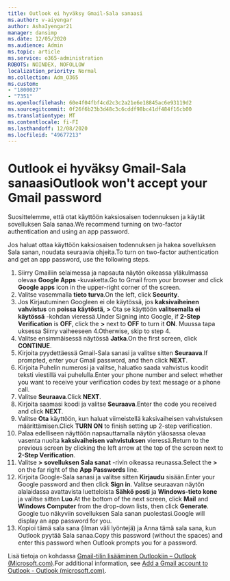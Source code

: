 ```yaml
---
title: Outlook ei hyväksy Gmail-Sala sanaasi
ms.author: v-aiyengar
author: AshaIyengar21
manager: dansimp
ms.date: 12/05/2020
ms.audience: Admin
ms.topic: article
ms.service: o365-administration
ROBOTS: NOINDEX, NOFOLLOW
localization_priority: Normal
ms.collection: Adm_O365
ms.custom:
- "1800027"
- "7351"
ms.openlocfilehash: 60e4f04fbf4cd2c3c2a21e6e18845ac6e93119d2
ms.sourcegitcommit: 0f26f6b23b3d48c3c6cddf98bc41df484f16cb00
ms.translationtype: MT
ms.contentlocale: fi-FI
ms.lasthandoff: 12/08/2020
ms.locfileid: "49677213"
---
```

# <a name="outlook-wont-accept-your-gmail-password"></a><span data-ttu-id="02b39-102">Outlook ei hyväksy Gmail-Sala sanaasi</span><span class="sxs-lookup"><span data-stu-id="02b39-102">Outlook won't accept your Gmail password</span></span>

<span data-ttu-id="02b39-103">Suosittelemme, että otat käyttöön kaksiosaisen todennuksen ja käytät sovelluksen Sala sanaa.</span><span class="sxs-lookup"><span data-stu-id="02b39-103">We recommend turning on two-factor authentication and using an app password.</span></span>

<span data-ttu-id="02b39-104">Jos haluat ottaa käyttöön kaksiosaisen todennuksen ja hakea sovelluksen Sala sanan, noudata seuraavia ohjeita.</span><span class="sxs-lookup"><span data-stu-id="02b39-104">To turn on two-factor authentication and get an app password, use the following steps.</span></span>

1. <span data-ttu-id="02b39-105">Siirry Gmailiin selaimessa ja napsauta näytön oikeassa yläkulmassa olevaa **Google Apps** -kuvaketta.</span><span class="sxs-lookup"><span data-stu-id="02b39-105">Go to Gmail from your browser and click **Google apps** icon in the upper-right corner of the screen.</span></span>
1. <span data-ttu-id="02b39-106">Valitse vasemmalla **tieto turva**.</span><span class="sxs-lookup"><span data-stu-id="02b39-106">On the left, click **Security**.</span></span>
1. <span data-ttu-id="02b39-107">Jos Kirjautuminen Googleen ei ole käytössä, jos **kaksivaiheinen vahvistus** on **poissa käytöstä**, **>** Ota se käyttöön **valitsemalla ei** **käytössä** -kohdan vieressä.</span><span class="sxs-lookup"><span data-stu-id="02b39-107">Under Signing into Google, if **2-Step Verification** is **OFF**, click the **>** next to **OFF** to turn it **ON**.</span></span> <span data-ttu-id="02b39-108">Muussa tapa uksessa Siirry vaiheeseen 4.</span><span class="sxs-lookup"><span data-stu-id="02b39-108">Otherwise, skip to step 4.</span></span>
1. <span data-ttu-id="02b39-109">Valitse ensimmäisessä näytössä **Jatka**.</span><span class="sxs-lookup"><span data-stu-id="02b39-109">On the first screen, click **CONTINUE**.</span></span>
1. <span data-ttu-id="02b39-110">Kirjoita pyydettäessä Gmail-Sala sanasi ja valitse sitten **Seuraava**.</span><span class="sxs-lookup"><span data-stu-id="02b39-110">If prompted, enter your Gmail password, and then click **NEXT**.</span></span>
1. <span data-ttu-id="02b39-111">Kirjoita Puhelin numerosi ja valitse, haluatko saada vahvistus koodit teksti viestillä vai puhelulla.</span><span class="sxs-lookup"><span data-stu-id="02b39-111">Enter your phone number and select whether you want to receive your verification codes by text message or a phone call.</span></span>
1. <span data-ttu-id="02b39-112">Valitse **Seuraava**.</span><span class="sxs-lookup"><span data-stu-id="02b39-112">Click **NEXT**.</span></span>
1. <span data-ttu-id="02b39-113">Kirjoita saamasi koodi ja valitse **Seuraava**.</span><span class="sxs-lookup"><span data-stu-id="02b39-113">Enter the code you received and click **NEXT**.</span></span>
1. <span data-ttu-id="02b39-114">Valitse **Ota** käyttöön, kun haluat viimeistellä kaksivaiheisen vahvistuksen määrittämisen.</span><span class="sxs-lookup"><span data-stu-id="02b39-114">Click **TURN ON** to finish setting up 2-step verification.</span></span>
1. <span data-ttu-id="02b39-115">Palaa edelliseen näyttöön napsauttamalla näytön yläosassa olevaa vasenta nuolta **kaksivaiheisen vahvistuksen** vieressä.</span><span class="sxs-lookup"><span data-stu-id="02b39-115">Return to the previous screen by clicking the left arrow at the top of the screen next to **2-Step Verification**.</span></span>
1. <span data-ttu-id="02b39-116">Valitse **>** **sovelluksen Sala sanat** -rivin oikeassa reunassa.</span><span class="sxs-lookup"><span data-stu-id="02b39-116">Select the **>** on the far right of the **App Passwords** line.</span></span>
1. <span data-ttu-id="02b39-117">Kirjoita Google-Sala sanasi ja valitse sitten **Kirjaudu** sisään.</span><span class="sxs-lookup"><span data-stu-id="02b39-117">Enter your Google password and then click **Sign in**.</span></span> <span data-ttu-id="02b39-118">Valitse seuraavan näytön alalaidassa avattavista luetteloista **Sähkö posti** ja **Windows-tieto kone** ja valitse sitten **Luo**.</span><span class="sxs-lookup"><span data-stu-id="02b39-118">At the bottom of the next screen, click **Mail** and **Windows Computer** from the drop-down lists, then click **Generate**.</span></span>
<span data-ttu-id="02b39-119">Google tuo näkyviin sovelluksen Sala sanan puolestasi.</span><span class="sxs-lookup"><span data-stu-id="02b39-119">Google will display an app password for you.</span></span> 
13. <span data-ttu-id="02b39-120">Kopioi tämä sala sana (ilman väli lyöntejä) ja Anna tämä sala sana, kun Outlook pyytää Sala sanaa.</span><span class="sxs-lookup"><span data-stu-id="02b39-120">Copy this password (without the spaces) and enter this password when Outlook prompts you for a password.</span></span>

<span data-ttu-id="02b39-121">Lisä tietoja on kohdassa [Gmail-tilin lisääminen Outlookiin – Outlook (Microsoft.com)](https://support.microsoft.com/office/add-a-gmail-account-to-outlook-70191667-9c52-4581-990e-e30318c2c081).</span><span class="sxs-lookup"><span data-stu-id="02b39-121">For additional information, see [Add a Gmail account to Outlook - Outlook (microsoft.com)](https://support.microsoft.com/office/add-a-gmail-account-to-outlook-70191667-9c52-4581-990e-e30318c2c081).</span></span>
